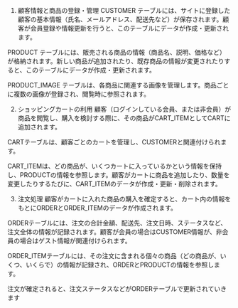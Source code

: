 1. 顧客情報と商品の登録・管理
CUSTOMER テーブルには、サイトに登録した顧客の基本情報（氏名、メールアドレス、配送先など）が保存されます。顧客が会員登録や情報更新を行うと、このテーブルにデータが作成・更新されます。

PRODUCT テーブルには、販売される商品の情報（商品名、説明、価格など）が格納されます。新しい商品が追加されたり、既存商品の情報が変更されたりすると、このテーブルにデータが作成・更新されます。

PRODUCT_IMAGE テーブルは、各商品に関連する画像を管理します。商品ごとに複数の画像が登録され、閲覧時に参照されます。

2. ショッピングカートの利用
顧客（ログインしている会員、または非会員）が商品を閲覧し、購入を検討する際に、その商品がCART_ITEMとしてCARTに追加されます。

CARTテーブルは、顧客ごとのカートを管理し、CUSTOMERと関連付けられます。

CART_ITEMは、どの商品が、いくつカートに入っているかという情報を保持し、PRODUCTの情報を参照します。顧客がカートに商品を追加したり、数量を変更したりするたびに、CART_ITEMのデータが作成・更新・削除されます。

3. 注文処理
顧客がカートに入れた商品の購入を確定すると、カート内の情報をもとにORDERとORDER_ITEMのデータが作成されます。

ORDERテーブルには、注文の合計金額、配送先、注文日時、ステータスなど、注文全体の情報が記録されます。顧客が会員の場合はCUSTOMER情報が、非会員の場合はゲスト情報が関連付けられます。

ORDER_ITEMテーブルには、その注文に含まれる個々の商品（どの商品が、いくつ、いくらで）の情報が記録され、ORDERとPRODUCTの情報を参照します。

注文が確定されると、注文ステータスなどがORDERテーブルで更新されていきます